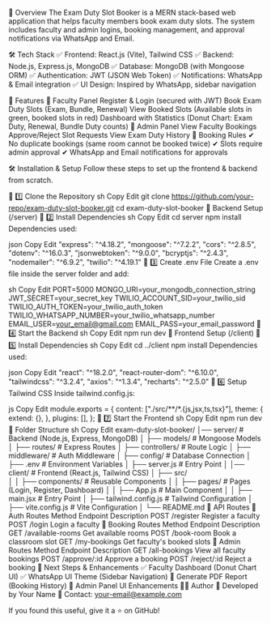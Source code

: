 🔹 Overview
The Exam Duty Slot Booker is a MERN stack-based web application that helps faculty members book exam duty slots. The system includes faculty and admin logins, booking management, and approval notifications via WhatsApp and Email.

🛠 Tech Stack
✅ Frontend: React.js (Vite), Tailwind CSS
✅ Backend: Node.js, Express.js, MongoDB
✅ Database: MongoDB (with Mongoose ORM)
✅ Authentication: JWT (JSON Web Token)
✅ Notifications: WhatsApp & Email integration
✅ UI Design: Inspired by WhatsApp, sidebar navigation

📌 Features
🔹 Faculty Panel
Register & Login (secured with JWT)
Book Exam Duty Slots (Exam, Bundle, Renewal)
View Booked Slots (Available slots in green, booked slots in red)
Dashboard with Statistics (Donut Chart: Exam Duty, Renewal, Bundle Duty counts)
🔹 Admin Panel
View Faculty Bookings
Approve/Reject Slot Requests
View Exam Duty History
🔹 Booking Rules
✔ No duplicate bookings (same room cannot be booked twice)
✔ Slots require admin approval
✔ WhatsApp and Email notifications for approvals

🛠 Installation & Setup
Follow these steps to set up the frontend & backend from scratch.

🔹 1️⃣ Clone the Repository
sh
Copy
Edit
git clone https://github.com/your-repo/exam-duty-slot-booker.git
cd exam-duty-slot-booker
📌 Backend Setup (/server)
🔹 2️⃣ Install Dependencies
sh
Copy
Edit
cd server
npm install
Dependencies used:

json
Copy
Edit
"express": "^4.18.2",
"mongoose": "^7.2.2",
"cors": "^2.8.5",
"dotenv": "^16.0.3",
"jsonwebtoken": "^9.0.0",
"bcryptjs": "^2.4.3",
"nodemailer": "^6.9.2",
"twilio": "^4.19.1"
🔹 3️⃣ Create .env File
Create a .env file inside the server folder and add:

sh
Copy
Edit
PORT=5000
MONGO_URI=your_mongodb_connection_string
JWT_SECRET=your_secret_key
TWILIO_ACCOUNT_SID=your_twilio_sid
TWILIO_AUTH_TOKEN=your_twilio_auth_token
TWILIO_WHATSAPP_NUMBER=your_twilio_whatsapp_number
EMAIL_USER=your_email@gmail.com
EMAIL_PASS=your_email_password
🔹 4️⃣ Start the Backend
sh
Copy
Edit
npm run dev
📌 Frontend Setup (/client)
🔹 5️⃣ Install Dependencies
sh
Copy
Edit
cd ../client
npm install
Dependencies used:

json
Copy
Edit
"react": "^18.2.0",
"react-router-dom": "^6.10.0",
"tailwindcss": "^3.2.4",
"axios": "^1.3.4",
"recharts": "^2.5.0"
🔹 6️⃣ Setup Tailwind CSS
Inside tailwind.config.js:

js
Copy
Edit
module.exports = {
  content: ["./src/**/*.{js,jsx,ts,tsx}"],
  theme: {
    extend: {},
  },
  plugins: [],
};
🔹 7️⃣ Start the Frontend
sh
Copy
Edit
npm run dev
📌 Folder Structure
sh
Copy
Edit
exam-duty-slot-booker/
│── server/               # Backend (Node.js, Express, MongoDB)
│   ├── models/           # Mongoose Models
│   ├── routes/           # Express Routes
│   ├── controllers/      # Route Logic
│   ├── middleware/       # Auth Middleware
│   ├── config/           # Database Connection
│   ├── .env              # Environment Variables
│   ├── server.js         # Entry Point
│
│── client/               # Frontend (React.js, Tailwind CSS)
│   ├── src/              
│   │   ├── components/   # Reusable Components
│   │   ├── pages/        # Pages (Login, Register, Dashboard)
│   │   ├── App.js        # Main Component
│   │   ├── main.jsx      # Entry Point
│   ├── tailwind.config.js # Tailwind Configuration
│   ├── vite.config.js    # Vite Configuration
│
└── README.md
📌 API Routes
🔹 Auth Routes
Method	Endpoint	Description
POST	/register	Register a faculty
POST	/login	Login a faculty
🔹 Booking Routes
Method	Endpoint	Description
GET	/available-rooms	Get available rooms
POST	/book-room	Book a classroom slot
GET	/my-bookings	Get faculty's booked slots
🔹 Admin Routes
Method	Endpoint	Description
GET	/all-bookings	View all faculty bookings
POST	/approve/:id	Approve a booking
POST	/reject/:id	Reject a booking
📌 Next Steps & Enhancements
✅ Faculty Dashboard (Donut Chart UI)
✅ WhatsApp UI Theme (Sidebar Navigation)
🔹 Generate PDF Report (Booking History)
🔹 Admin Panel UI Enhancements
👨‍💻 Author
🚀 Developed by Your Name
📧 Contact: your-email@example.com

If you found this useful, give it a ⭐ on GitHub! 